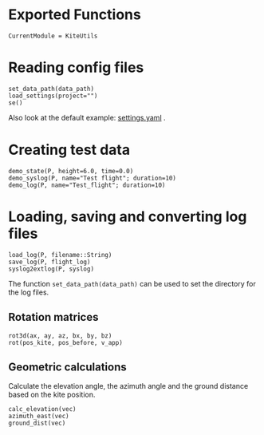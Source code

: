 # Exported Functions

```@meta
CurrentModule = KiteUtils
```

# Reading config files
```@docs
set_data_path(data_path)
load_settings(project="")
se()
```
Also look at the default example: [settings.yaml](https://github.com/ufechner7/KiteUtils.jl/blob/main/data/settings.yaml) .

# Creating test data
```@docs
demo_state(P, height=6.0, time=0.0)
demo_syslog(P, name="Test flight"; duration=10)
demo_log(P, name="Test_flight"; duration=10)
```

# Loading, saving and converting log files
```@docs
load_log(P, filename::String)
save_log(P, flight_log)
syslog2extlog(P, syslog)
```
The function ```set_data_path(data_path)``` can be used to set the directory for the log files. 

## Rotation matrices
```@docs
rot3d(ax, ay, az, bx, by, bz)
rot(pos_kite, pos_before, v_app)
```

## Geometric calculations
Calculate the elevation angle, the azimuth angle and the ground distance based on the kite position.
```@docs
calc_elevation(vec)
azimuth_east(vec)
ground_dist(vec)
```